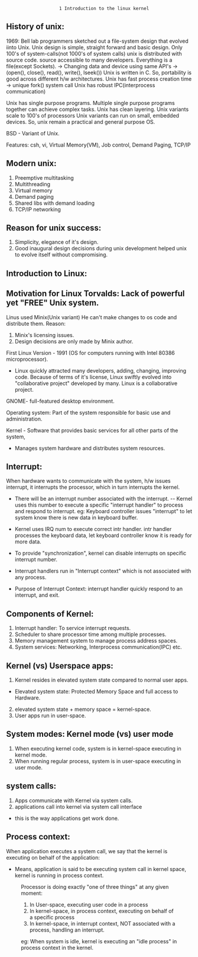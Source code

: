 						1 Introduction to the linux kernel
History of unix:
----------------
1969: Bell lab programmers sketched out a file-system design that evolved iinto Unix.
Unix design is simple, straight forward and basic design.
Only 100's of system-calls(not 1000's of system calls)
unix is distributed with source code. source accessible to many developers.
Everything is a file(except Sockets).
-> Changing data and device using same API's
-> (open(), close(), read(), write(), lseek())
Unix is written in C. So, portability is good across different h/w architectures.
Unix has fast process creation time
-> unique fork() system call
Unix has robust IPC(interprocess communication)

Unix has single purpose programs. Multiple single purpose programs together can achieve 
complex tasks.
Unix has clean layering.
Unix variants scale to 100's of processors
Unix variants can run on small, embedded devices.
So, unix remain a practical and general purpose OS.

BSD - Variant of Unix.

Features:
csh, vi, Virtual Memory(VM), Job control, Demand Paging, TCP/IP

Modern unix:
------------
1. Preemptive multitasking
2. Multithreading
3. Virtual memory
4. Demand paging
5. Shared libs with demand loading
6. TCP/IP networking

Reason for unix success:
------------------------
1. Simplicity, elegance of it's design.
2. Good inaugural design decisions during unix development helped unix to evolve itself without compromising.

Introduction to Linux:
----------------------
Motivation for Linux Torvalds: Lack of powerful yet "FREE" Unix system.
------------------------------
Linus used Minix(Unix variant)
He can't make changes to os code and distribute them. Reason: 
1. Minix's licensing issues.
2. Design decisions are only made by Minix author.

First Linux Version - 1991 (OS for computers running with Intel 80386 microprocessor).
- Linux quickly attracted many developers, adding, changing, improving code. Because of terms of it's license, Linux swiftly evolved into "collaborative project"
developed by many.
Linux is a collaborative project.

GNOME- full-featured desktop environment.

Operating system: Part of the system responsible for basic use and administration.

Kernel - Software that provides basic services for all other parts of the system, 
- Manages system hardware and distributes system resources.

Interrupt: 
----------
When hardware wants to communicate with the system, h/w issues interrupt, it interrupts the processor, which in turn interrupts the kernel.
- There will be an interrupt number associated with the interrupt.
-- Kernel uses this number to execute a specific "interrupt handler" to process and respond to interrupt.
eg: Keyboard controller issues "interrupt" to let system know there is new data in keyboard buffer.
- Kernel uses IRQ num to execute correct intr handler. intr handler processes the keyboard data, let keyboard controller know it is ready for more data.

- To provide "synchronization", kernel can disable interrupts on specific interrupt number.
- Interrupt handlers run in "Interrupt context" which is not associated with any process.
- Purpose of Interrupt Context: interrupt handler quickly respond to an interrupt, and exit.


Components of Kernel:
---------------------
1. Interrupt handler: To service interrupt requests.
2. Scheduler to share processor time among multiple processes.
3. Memory management system to manage process address spaces.
4. System services: Networking, Interprocess communication(IPC) etc.

Kernel (vs) Userspace apps:
---------------------------
1. Kernel resides in elevated system state compared to normal user apps.
- Elevated system state: Protected Memory Space and full access to Hardware.
2. elevated system state + memory space = kernel-space.
3. User apps run in user-space.

System modes: Kernel mode (vs) user mode
-----------------------------------------
1. When executing kernel code, system is in kernel-space executing in kernel mode.
2. When running regular process, system is in user-space executing in user mode.

system calls:
-------------
1. Apps communicate with Kernel via system calls.
2. applications call into kernel via system call interface
- this is the way applications get work done.

Process context:
-----------------
When application executes a system call, we say that the kernel is executing on behalf of the application:
- Means, application is said to be executing system call in kernel space, kernel is running in process context.

<Figure 1.1>

Processor is doing exactly "one of three things" at any given moment:
1. In User-space,  executing user code in a process
2. In kernel-space, in process context, executing on behalf of a specific process
3. In kernel-space, in interrupt context, NOT associated with a process, handling an interrupt.

eg: When system is idle, kernel is executing an "idle process" in process context in the kernel.

